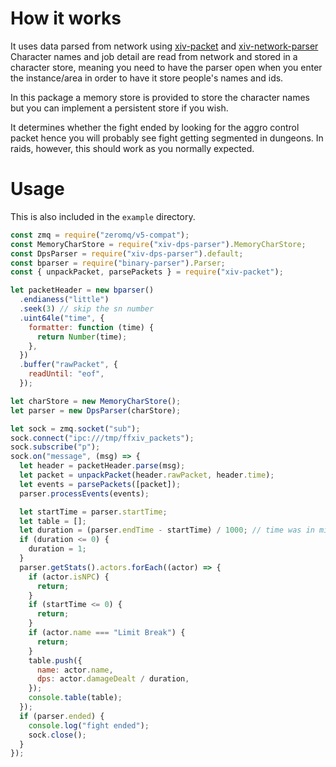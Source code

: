 # How it works

It uses data parsed from network using [xiv-packet](https://github.com/freehaha/xiv-packet)
and [xiv-network-parser](https://github.com/freehaha/xiv-network-parser)
Character names and job detail are read from network and stored in a
character store, meaning you need to have the parser open when you enter the
instance/area in order to have it store people's names and ids.

In this package a memory store is provided to store the character names but you
can implement a persistent store if you wish.

It determines whether the fight ended by looking for the aggro control packet
hence you will probably see fight getting segmented in dungeons. In raids, however,
this should work as you normally expected.

# Usage

This is also included in the `example` directory.

```javascript
const zmq = require("zeromq/v5-compat");
const MemoryCharStore = require("xiv-dps-parser").MemoryCharStore;
const DpsParser = require("xiv-dps-parser").default;
const bparser = require("binary-parser").Parser;
const { unpackPacket, parsePackets } = require("xiv-packet");

let packetHeader = new bparser()
  .endianess("little")
  .seek(3) // skip the sn number
  .uint64le("time", {
    formatter: function (time) {
      return Number(time);
    },
  })
  .buffer("rawPacket", {
    readUntil: "eof",
  });

let charStore = new MemoryCharStore();
let parser = new DpsParser(charStore);

let sock = zmq.socket("sub");
sock.connect("ipc:///tmp/ffxiv_packets");
sock.subscribe("p");
sock.on("message", (msg) => {
  let header = packetHeader.parse(msg);
  let packet = unpackPacket(header.rawPacket, header.time);
  let events = parsePackets([packet]);
  parser.processEvents(events);

  let startTime = parser.startTime;
  let table = [];
  let duration = (parser.endTime - startTime) / 1000; // time was in miliseconds
  if (duration <= 0) {
    duration = 1;
  }
  parser.getStats().actors.forEach((actor) => {
    if (actor.isNPC) {
      return;
    }
    if (startTime <= 0) {
      return;
    }
    if (actor.name === "Limit Break") {
      return;
    }
    table.push({
      name: actor.name,
      dps: actor.damageDealt / duration,
    });
    console.table(table);
  });
  if (parser.ended) {
    console.log("fight ended");
    sock.close();
  }
});
```
